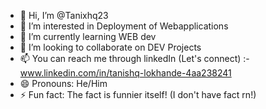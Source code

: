 - 👋 Hi, I’m @Tanixhq23
- 👀 I’m interested in Deployment of Webapplications
- 🌱 I’m currently learning WEB dev
- 💞️ I’m looking to collaborate on DEV Projects 
- 📫 You can reach me through linkedIn (Let's connect) :- www.linkedin.com/in/tanishq-lokhande-4aa238241
- 😄 Pronouns: He/Him
- ⚡ Fun fact: The fact is funnier itself! (I don't have fact rn!) 

<!---
Tanixhq23/Tanixhq23 is a ✨ special ✨ repository because its `README.md` (this file) appears on your GitHub profile.
You can click the Preview link to take a look at your changes.
--->
